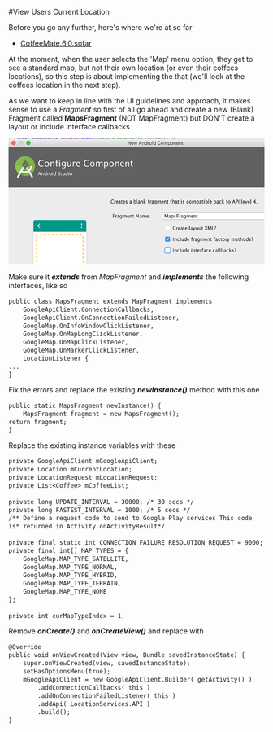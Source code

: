 #View Users Current Location

Before you go any further, here's where we're at so far

- [CoffeeMate.6.0.sofar](../archives/CoffeeMate.7.0.sofar.zip)


At the moment, when the user selects the 'Map' menu option, they get to see a standard map, but not their own location (or even their coffees locations), so this step is about implementing the that (we'll look at the coffees location in the next step).

As we want to keep in line with the UI guidelines and approach, it makes sense to use a <i>Fragment</i> so first of all go ahead and create a new (Blank) Fragment called **MapsFragment** (NOT MapFragment) but DON'T create a layout or include interface callbacks

![](/session07/lab/img/lab0704.png)

Make sure it **_extends_** from _MapFragment_ and **_implements_** the following interfaces, like so

```
public class MapsFragment extends MapFragment implements 
    GoogleApiClient.ConnectionCallbacks, 
    GoogleApiClient.OnConnectionFailedListener, 
    GoogleMap.OnInfoWindowClickListener, 
    GoogleMap.OnMapLongClickListener, 
    GoogleMap.OnMapClickListener, 
    GoogleMap.OnMarkerClickListener, 
    LocationListener {
...
}
```
Fix the errors and replace the existing **_newInstance()_** method with this one

```
public static MapsFragment newInstance() { 
    MapsFragment fragment = new MapsFragment(); 
return fragment;
}
```

Replace the existing instance variables with these

```
private GoogleApiClient mGoogleApiClient; 
private Location mCurrentLocation; 
private LocationRequest mLocationRequest; 
private List<Coffee> mCoffeeList; 

private long UPDATE_INTERVAL = 30000; /* 30 secs */ 
private long FASTEST_INTERVAL = 1000; /* 5 secs */ 
/** Define a request code to send to Google Play services This code is* returned in Activity.onActivityResult*/ 

private final static int CONNECTION_FAILURE_RESOLUTION_REQUEST = 9000; 
private final int[] MAP_TYPES = { 
    GoogleMap.MAP_TYPE_SATELLITE, 
    GoogleMap.MAP_TYPE_NORMAL, 
    GoogleMap.MAP_TYPE_HYBRID, 
    GoogleMap.MAP_TYPE_TERRAIN, 
    GoogleMap.MAP_TYPE_NONE 
};
 
private int curMapTypeIndex = 1;

```

Remove **_onCreate()_** and **_onCreateView()_** and replace with

```
@Override
public void onViewCreated(View view, Bundle savedInstanceState) { 
    super.onViewCreated(view, savedInstanceState); 
    setHasOptionsMenu(true); 
    mGoogleApiClient = new GoogleApiClient.Builder( getActivity() ) 
        .addConnectionCallbacks( this )     
        .addOnConnectionFailedListener( this ) 
        .addApi( LocationServices.API ) 
        .build();
}
```
